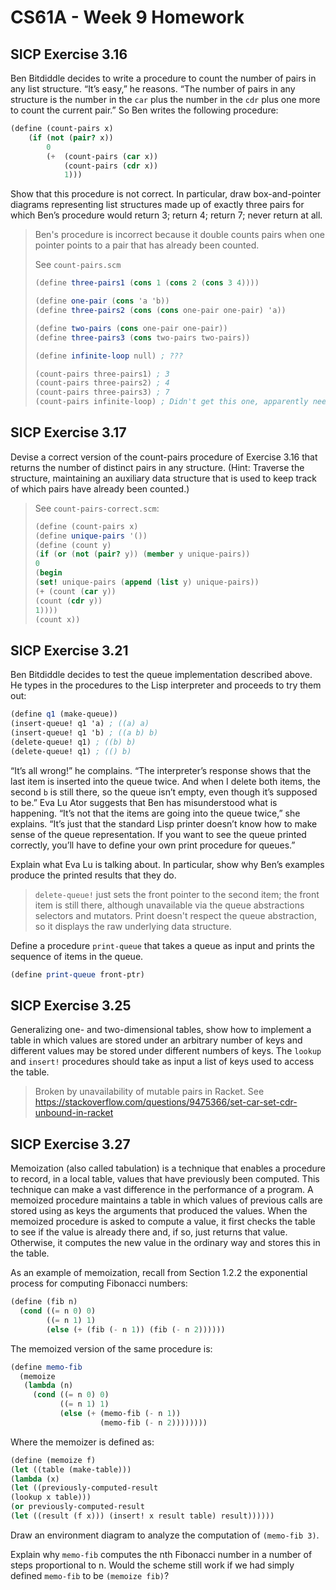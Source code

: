 # CS61A - Week 9 Homework

## SICP Exercise 3.16

Ben Bitdiddle decides to write a procedure to count the number of pairs in any list structure. “It’s easy,” he reasons. “The number of pairs in any structure is the number in the `car` plus the number in the `cdr` plus one more to count the current pair.” So Ben writes the following procedure:

```scheme
(define (count-pairs x)
    (if (not (pair? x))
        0
        (+  (count-pairs (car x))
            (count-pairs (cdr x))
            1)))
```

Show that this procedure is not correct. In particular, draw box-and-pointer diagrams representing list structures made up of exactly three pairs for which Ben’s procedure would return 3; return 4; return 7; never return at all.

> Ben's procedure is incorrect because it double counts pairs when one pointer points to a pair that has already been counted.
>
> See `count-pairs.scm`
>
> ```scheme
> (define three-pairs1 (cons 1 (cons 2 (cons 3 4))))
>
> (define one-pair (cons 'a 'b))
> (define three-pairs2 (cons (cons one-pair one-pair) 'a))
>
> (define two-pairs (cons one-pair one-pair))
> (define three-pairs3 (cons two-pairs two-pairs))
>
> (define infinite-loop null) ; ???
>
> (count-pairs three-pairs1) ; 3
> (count-pairs three-pairs2) ; 4
> (count-pairs three-pairs3) ; 7
> (count-pairs infinite-loop) ; Didn't get this one, apparently needed to use >make-cycle
> ```

## SICP Exercise 3.17

Devise a correct version of the count-pairs procedure of Exercise 3.16 that returns the number of distinct pairs in any structure. (Hint: Traverse the structure, maintaining an auxiliary data structure that is used to keep track of which pairs have already been counted.)

> See `count-pairs-correct.scm`:
>
> ```scheme
> (define (count-pairs x)
> (define unique-pairs '())
> (define (count y)
> (if (or (not (pair? y)) (member y unique-pairs))
> 0
> (begin
> (set! unique-pairs (append (list y) unique-pairs))
> (+ (count (car y))
> (count (cdr y))
> 1))))
> (count x))
> ```

## SICP Exercise 3.21

Ben Bitdiddle decides to test the queue implementation described above. He types in the procedures to the Lisp interpreter and proceeds to try them out:

```scheme
(define q1 (make-queue))
(insert-queue! q1 'a) ; ((a) a)
(insert-queue! q1 'b) ; ((a b) b)
(delete-queue! q1) ; ((b) b)
(delete-queue! q1) ; (() b)
```

“It’s all wrong!” he complains. “The interpreter’s response shows that the last item is inserted into the queue twice. And when I delete both items, the second `b` is still there, so the queue isn’t empty, even though it’s supposed to be.” Eva Lu Ator suggests that Ben has misunderstood what is happening. “It’s not that the items are going into the queue twice,” she explains. “It’s just that the standard Lisp printer doesn’t know how to make sense of the queue representation. If you want to see the queue printed correctly, you’ll have to define your own print procedure for queues.”

Explain what Eva Lu is talking about. In particular, show why Ben’s examples produce the printed results that they do.

> `delete-queue!` just sets the front pointer to the second item; the front item is still there, although unavailable via the queue abstractions selectors and mutators. Print doesn't respect the queue abstraction, so it displays the raw underlying data structure.

Define a procedure `print-queue` that takes a queue as input and prints the sequence of items in the queue.

```scheme
(define print-queue front-ptr)
```

## SICP Exercise 3.25

Generalizing one- and two-dimensional tables, show how to implement a table in which values are stored under an arbitrary number of keys and different values may be stored under different numbers of keys. The `lookup` and `insert!` procedures should take as input a list of keys used to access the table.

> Broken by unavailability of mutable pairs in Racket. See https://stackoverflow.com/questions/9475366/set-car-set-cdr-unbound-in-racket

## SICP Exercise 3.27

Memoization (also called tabulation) is a technique that enables a procedure to record, in a local table, values that have previously been computed. This technique can make a vast difference in the performance of a program. A memoized procedure maintains a table in which values of previous calls are stored using as keys the arguments that produced the values. When the memoized procedure is asked to compute a value, it first checks the table to see if the value is already there and, if so, just returns that value. Otherwise, it computes the new value in the ordinary way and stores this in the table.

As an example of memoization, recall from Section 1.2.2 the exponential process for computing Fibonacci numbers:

```scheme
(define (fib n)
  (cond ((= n 0) 0)
        ((= n 1) 1)
        (else (+ (fib (- n 1)) (fib (- n 2))))))
```

The memoized version of the same procedure is:

```scheme
(define memo-fib
  (memoize
   (lambda (n)
     (cond ((= n 0) 0)
           ((= n 1) 1)
           (else (+ (memo-fib (- n 1))
                    (memo-fib (- n 2))))))))
```

Where the memoizer is defined as:

```scheme
(define (memoize f)
(let ((table (make-table)))
(lambda (x)
(let ((previously-computed-result
(lookup x table)))
(or previously-computed-result
(let ((result (f x))) (insert! x result table) result))))))
```

Draw an environment diagram to analyze the computation of `(memo-fib 3)`.

Explain why `memo-fib` computes the nth Fibonacci number in a number of steps proportional to n. Would the scheme still work if we had simply defined `memo-fib` to be `(memoize fib)`?
